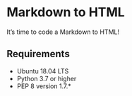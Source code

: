 # Markdown to HTML
It’s time to code a Markdown to HTML!

## Requirements
* Ubuntu 18.04 LTS
* Python 3.7 or higher
* PEP 8 version 1.7.*
